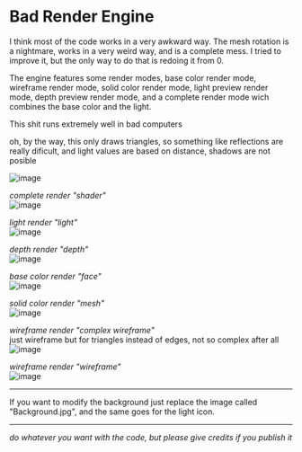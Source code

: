 # Bad Render Engine

I think most of the code works in a very awkward way.
The mesh rotation is a nightmare, works in a very weird way, and is a complete mess. I tried to improve it, but the only way to do that is redoing it from 0.

The engine features some render modes, base color render mode, wireframe render mode, solid color render mode, light preview render mode, depth preview render mode, and a complete render mode wich combines the base color and the light.

This shit runs extremely well in bad computers

oh, by the way, this only draws triangles, so something like reflections are really dificult, and light values are based on distance, shadows are not posible

![image](https://user-images.githubusercontent.com/59940124/157768976-5350d80c-427d-4736-8679-67d77e794633.png)

*complete render "shader"*  
![image](https://user-images.githubusercontent.com/59940124/151160246-eb9c2244-8832-4871-8ad3-4b4b99c7ce77.png)

*light render "light"*  
![image](https://user-images.githubusercontent.com/59940124/151161752-7e721ab5-a13c-46f3-914f-2808c2ed2842.png)

*depth render "depth"*  
![image](https://user-images.githubusercontent.com/59940124/151161777-1911cb0f-455c-4208-95cf-37613171319d.png)

*base color render "face"*  
![image](https://user-images.githubusercontent.com/59940124/151161793-4096477f-0adb-4df0-9fc3-b6193187873f.png)

*solid color render "mesh"*  
![image](https://user-images.githubusercontent.com/59940124/151161813-be99d492-bf76-4ae9-aaf1-1cd682411a12.png)

*wireframe render "complex wireframe"*  
just wireframe but for triangles instead of edges, not so complex after all  
![image](https://user-images.githubusercontent.com/59940124/157769087-0d02e07e-a58d-408e-85c2-4d05431be8ea.png)


*wireframe render "wireframe"*  
![image](https://user-images.githubusercontent.com/59940124/151161839-b528f35e-8f32-43dc-91c8-e136f690a72a.png)

***
If you want to modify the background just replace the image called "Background.jpg", and the same goes for the light icon.

***
*do whatever you want with the code, but please give credits if you publish it*
